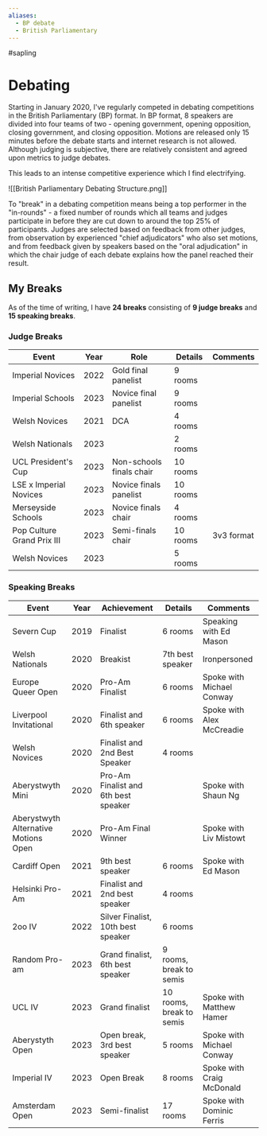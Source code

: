 ```yaml
---
aliases:
  - BP debate
  - British Parliamentary
---
```

#sapling
# Debating

Starting in January 2020, I've regularly competed in debating competitions in the British Parliamentary (BP) format. In BP format, 8 speakers are divided into four teams of two - opening government, opening opposition, closing government, and closing opposition. Motions are released only 15 minutes before the debate starts and internet research is not allowed. Although judging is subjective, there are relatively consistent and agreed upon metrics to judge debates.

This leads to an intense competitive experience which I find electrifying. 

![[British Parliamentary Debating Structure.png]]

To "break" in a debating competition means being a top performer in the "in-rounds" - a fixed number of rounds which all teams and judges participate in before they are cut down to around the top 25% of participants. Judges are selected based on feedback from other judges, from observation by experienced "chief adjudicators" who also set motions, and from feedback given by speakers based on the "oral adjudication" in which the chair judge of each debate explains how the panel reached their result. 

## My Breaks

As of the time of writing, I have **24 breaks** consisting of **9 judge breaks** and **15 speaking breaks**.
### Judge Breaks

|Event|Year|Role|Details|Comments|
|---|---|---|---|---|
|Imperial Novices|2022|Gold final panelist|9 rooms||
|Imperial Schools|2023|Novice final panelist|9 rooms||
|Welsh Novices|2021|DCA|4 rooms||
|Welsh Nationals|2023||2 rooms||
|UCL President's Cup|2023|Non-schools finals chair|10 rooms||
|LSE x Imperial Novices|2023|Novice finals panelist|10 rooms||
|Merseyside Schools|2023|Novice finals chair|4 rooms||
|Pop Culture Grand Prix III|2023|Semi-finals chair|10 rooms|3v3 format|
|Welsh Novices|2023||5 rooms|
### Speaking Breaks

| Event                                | Year | Achievement                          | Details                  | Comments                  |
| ------------------------------------ | ---- | ------------------------------------ | ------------------------ | ------------------------- |
| Severn Cup                           | 2019 | Finalist                             | 6 rooms                  | Speaking with Ed Mason    |
| Welsh Nationals                      | 2020 | Breakist                             | 7th best speaker         | Ironpersoned              |
| Europe Queer Open                    | 2020 | Pro-Am Finalist                      | 6 rooms                  | Spoke with Michael Conway |
| Liverpool Invitational               | 2020 | Finalist and 6th speaker             | 6 rooms                  | Spoke with Alex McCreadie |
| Welsh Novices                        | 2020 | Finalist and 2nd Best Speaker        | 4 rooms                  |                           |
| Aberystwyth Mini                     | 2020 | Pro-Am Finalist and 6th best speaker |                          | Spoke with Shaun Ng       |
| Aberystwyth Alternative Motions Open | 2020 | Pro-Am Final Winner                  |                          | Spoke with Liv Mistowt    |
| Cardiff Open                         | 2021 | 9th best speaker                     | 6 rooms                  | Spoke with Ed Mason       |
| Helsinki Pro-Am                      | 2021 | Finalist and 2nd best speaker        | 4 rooms                  |                           |
| 2oo IV                               | 2022 | Silver Finalist, 10th best speaker   | 6 rooms                  |                           |
| Random Pro-am                        | 2023 | Grand finalist, 6th best speaker     | 9 rooms, break to semis  |                           |
| UCL IV                               | 2023 | Grand finalist                       | 10 rooms, break to semis | Spoke with Matthew Hamer  |
| Aberystyth Open                      | 2023 | Open break, 3rd best speaker         | 5 rooms                  | Spoke with Michael Conway |
| Imperial IV                          | 2023 | Open Break                           | 8 rooms                  | Spoke with Craig McDonald |
| Amsterdam Open                       | 2023 | Semi-finalist                        | 17 rooms                 | Spoke with Dominic Ferris |                         |